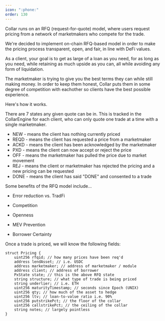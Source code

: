 ```yaml
---
icon: ":phone:"
order: 130
---
```


Collar runs on an RFQ (request-for-quote) model, where users request pricing from a network of marketmakers who compete for the trade.

We're decided to implement on-chain RFQ-based model in order to make the pricing process transparent, open, and fair, in line with DeFi values.

As a client, your goal is to get as large of a loan as you need, for as long as you need, while retaining as much upside as you can, all while avoiding any form of liquidation. 

The marketmaker is trying to give you the best terms they can while still making money. In order to keep them honest, Collar puts them in some degree of competition with eachother so clients have the best possible experience.

Here's how it works.

There are 7 states any given quote can be in. This is tracked in the CollarEngine for each client, who can only quote one trade at a time with a single marketmaker.

* NEW - means the client has nothing currently priced
* REQD - means the client has requested a price from a marketmaker
* ACKD - means the client has been acknowledged by the marketmaker
* PXD - means the client can now accept or reject the price
* OFF - means the marketmaker has pulled the price due to market movement
* REJ - means the client or marketmaker has rejected the pricing and a new pricing can be requested
* DONE - means the client has said "DONE" and consented to a trade

Some benefits of the RFQ model include...

* Error reduction vs. TradFi

* Competition

* Openness

* MEV Prevention

* Borrower Certainty

Once a trade is priced, we will know the following fields:

```solidity
struct Pricing {
    uint256 rfqid; // how many prices have been req'd
    address lendAsset; // i.e. USDC
    address marketmaker; // address of marketmaker / module
    address client; // address of borrower
    PxState state; // this is the above RFQ state
    string structure; // what type of trade is being priced
    string underlier; // i.e. ETH
    uint256 maturityTimestamp; // seconds since Epoch (UNIX)
    uint256 qty; // how much of the asset to hedge
    uint256 ltv; // loan-to-value ratio i.e. 90%
    uint256 putstrikePct; // the floor of the collar
    uint256 callstrikePct; // the ceiling of the collar
    string notes; // largely pointless
}
```